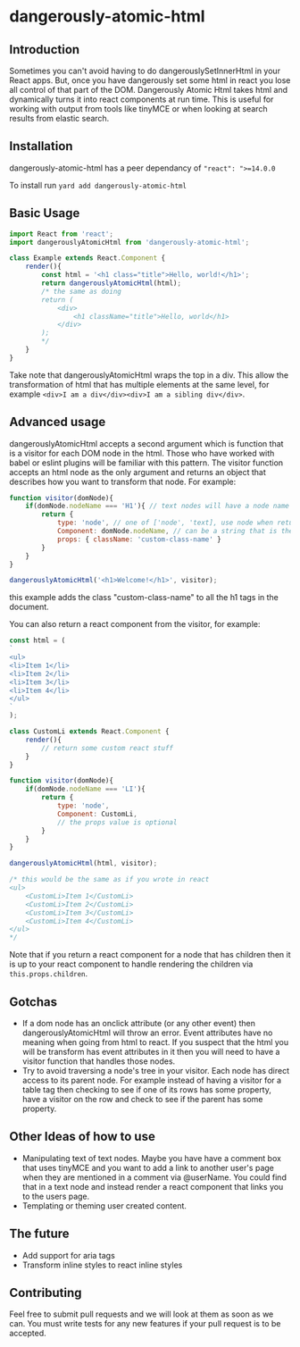# dangerously-atomic-html

## Introduction
Sometimes you can't avoid having to do dangerouslySetInnerHtml in your React apps. But, once you have dangerously set some html in react you lose all control of that part of the DOM. Dangerously Atomic Html takes html and dynamically turns it into react components at run time. This is useful for working with output from tools like tinyMCE or when looking at search results from elastic search.

## Installation
dangerously-atomic-html has a peer dependancy of `"react": ">=14.0.0`

To install run `yard add dangerously-atomic-html`

## Basic Usage
```javascript
import React from 'react';
import dangerouslyAtomicHtml from 'dangerously-atomic-html';

class Example extends React.Component {
	render(){
    	const html = '<h1 class="title">Hello, world!</h1>';
        return dangerouslyAtomicHtml(html);
        /* the same as doing
        return (
        	<div>
            	<h1 className="title">Hello, world</h1>
            </div>
        );
        */
    }
}

```
Take note that dangerouslyAtomicHtml wraps the top in a div. This allow the transformation of html that has multiple elements at the same level, for example `<div>I am a div</div><div>I am a sibling div</div>`.

## Advanced usage
dangerouslyAtomicHtml accepts a second argument which is function that is a visitor for each DOM node in the html. Those who have worked with babel or eslint plugins will be familiar with this pattern. The visitor function accepts an html node as the only argument and returns an object that describes how you want to transform that node. For example:
```javascript
function visitor(domNode){
	if(domNode.nodeName === 'H1'){ // text nodes will have a node name of `#text`
    	return {
        	type: 'node', // one of ['node', 'text], use node when returning anything that is not raw text.
            Component: domNode.nodeName, // can be a string that is the the name of an html node or a react component,
            props: { className: 'custom-class-name' }
        }
    }
}

dangerouslyAtomicHtml('<h1>Welcome!</h1>', visitor);

```
this example adds the class "custom-class-name" to all the h1 tags in the document.

You can also return a react component from the visitor, for example:
```javascript
const html = (
`
<ul>
<li>Item 1</li>
<li>Item 2</li>
<li>Item 3</li>
<li>Item 4</li>
</ul>
`
);

class CustomLi extends React.Component {
	render(){
    	// return some custom react stuff
    }
}

function visitor(domNode){
	if(domNode.nodeName === 'LI'){
    	return {
        	type: 'node',
            Component: CustomLi,
            // the props value is optional
        }
    }
}

dangerouslyAtomicHtml(html, visitor);

/* this would be the same as if you wrote in react
<ul>
	<CustomLi>Item 1</CustomLi>
    <CustomLi>Item 2</CustomLi>
    <CustomLi>Item 3</CustomLi>
    <CustomLi>Item 4</CustomLi>
</ul>
*/

```
Note that if you return a react component for a node that has children then it is up to your react component to handle rendering the children via `this.props.children`.
## Gotchas

* If a dom node has an onclick attribute (or any other event) then dangerouslyAtomicHtml will throw an error. Event attributes have no meaning when going from html to react. If you suspect that the html you will be transform has event attributes in it then you will need to have a visitor function that handles those nodes.
* Try to avoid traversing a node's tree in your visitor. Each node has direct access to its parent node. For example instead of having a visitor for a table tag then checking to see if one of its rows has some property, have a visitor on the row and check to see if the parent has some property.

## Other Ideas of how to use
* Manipulating text of text nodes. Maybe you have have a comment box that uses tinyMCE and you want to add a link to another user's page when they are mentioned in a comment via @userName. You could find that in a text node and instead render a react component that links you to the users page.
* Templating or theming user created content.

## The future
* Add support for aria tags
* Transform inline styles to react inline styles

## Contributing
Feel free to submit pull requests and we will look at them as soon as we can. You must write tests for any new features if your pull request is to be accepted.
